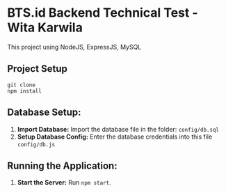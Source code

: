 # BTS.id Backend Technical Test - Wita Karwila

This project using NodeJS, ExpressJS, MySQL

## Project Setup
```
git clone
npm install
```

## Database Setup:

1. **Import Database:** Import the database file in the folder: `config/db.sql`
2. **Setup Database Config:** Enter the database credentials into this file `config/db.js`

## Running the Application:

1. **Start the Server:** Run `npm start`.

